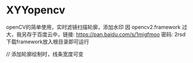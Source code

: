 # XYYopencv
openCV的简单使用，实时滤镜扫描轮廓，添加水印
因 opencv2.framework 过大，我另存于百度云中，链接: https://pan.baidu.com/s/1migfmoo 密码: 2rsd
下载framework放入根目录即可运行

// 添加轮廓绘制时，线条宽度可变

